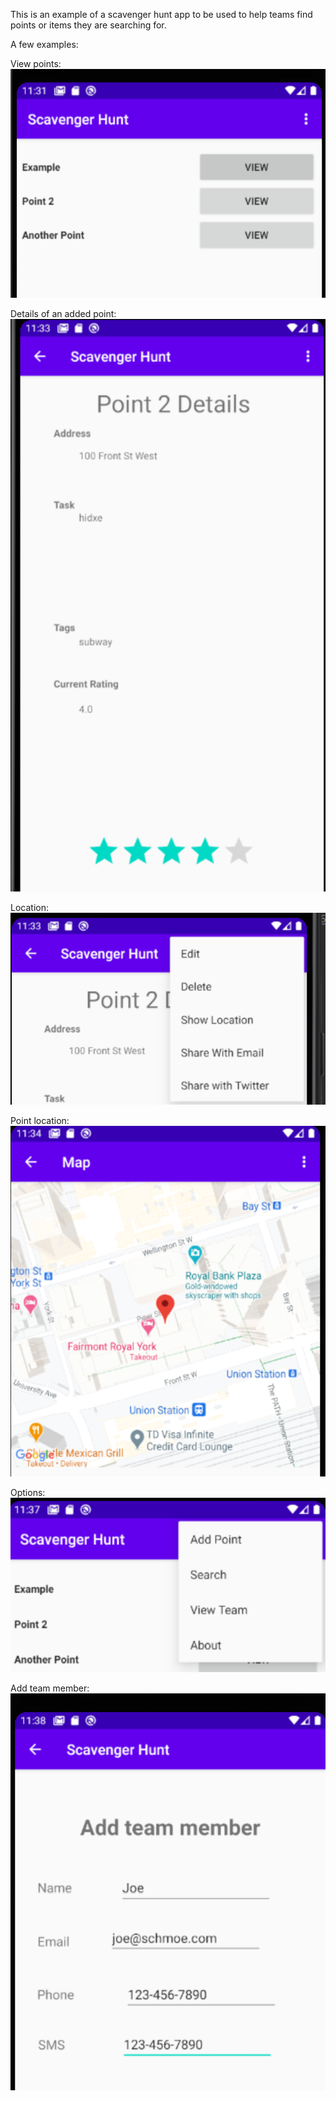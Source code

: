This is an example of a scavenger hunt app to be used to help teams find points or items they are searching for.

A few examples:

View points:
![Viewing points](img/view.png)

Details of an added point:
![Details](img/details.png)

Location:
![Options](img/location.png)

Point location:
![Map](img/map.png)

Options:
![Options](img/options.png)

Add team member:
![Add team member](img/addteam.png)
